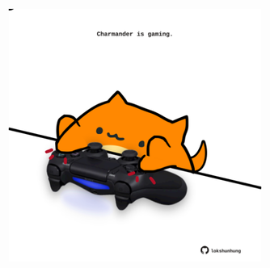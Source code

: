 <!-- built at 22/06/2022, 16:00:54 UTC -->
<p align="center">
  <img width="500" height="500" src="./ReadmeImage.svg">
</p>
